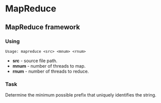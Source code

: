 # MapReduce
## MapReduce framework
### Using
```
Usage: mapreduce <src> <mnum> <rnum>
```
- **src** - source file path.
- **mnum** - number of threads to map.
- **rnum** - number of threads to reduce.

### Task
Determine the minimum possible prefix that uniquely identifies the string.